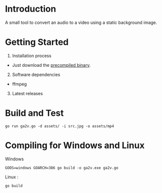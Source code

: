# Introduction 

A small tool to convert an audio to a video using a static background image.

# Getting Started

1.	Installation process

* Just download the [precompiled binary](https://github.com/frazrepo/ga2v/releases).

2.	Software dependencies

* ffmpeg

3.	Latest releases

# Build and Test

`go run ga2v.go -d assets/ -i src.jpg -o assets/mp4
`
# Compiling for Windows and Linux

Windows 

`
GOOS=windows GOARCH=386 go build -o ga2v.exe ga2v.go
`

Linux : 

`
go build
`